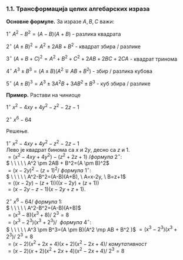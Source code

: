 ### 1.1. **Трансформација целих алгебарских израза**

**Основне формуле.** За изразе $A, B, C$ важи:

$1^{\circ} \ A^2-B^2=(A-B)(A+B)$ - разлика квадрата

$2 ^{\circ} \ (A \pm B)^2=A^2 \pm 2AB + B^2$ - квадрат збира / разлике

$3^{\circ} \ (A+B+C)^2=A^2+B^2+C^2+2AB+2BC+2CA$ - квадрат тринома

$4 ^{\circ} \ A^3 \pm B^3=(A \pm B)(A^2 \mp AB + B^2 )$ - збир / разлика кубова

$5 ^{\circ} \ (A \pm B)^3=A^3 \pm 3A^2B+3AB^2 \pm B^3$ - куб збира / разлике

**Пример.** Растави на чиниоце

$1^{\circ} \ x^2-4xy+4y^2-z^2-2z-1$

$2^{\circ} \ x^6-64$

Решење.

$1^{\circ} \ x^2-4xy+4y^2-z^2-2z-1$<br> 
Лево је квадрат бинома са $x$ и $2y$, десно са $z$ и $1$.
<br>
$=(x^2-4xy+4y^2)-(z^2+2z+1) \ /формула \ 2^{\circ}:$<br>
$ \ \ \ \ \ A^2 \pm 2AB + B^2=(A \pm B)^2$<br>
$=(x-2y)^2-(z+1)^2/ \ формула \ 1^{\circ}:$<br>
$ \ \ \ \ \ A^2-B^2=(A-B)(A+B), \ A=x-2y, \ B=z+1$<br>
$=((x-2y)-(z+1))((x-2y)+(z+1))$<br>
$=(x-2y-z-1)(x-2y+z+1).$

$2^{\circ} \ x^6-64  / \ формула \ 1:$ <br>
$ \  \  \  \  \ A^2-B^2=(A-B)(A+B)$ <br>
$=(x^3-8)(x^3+8)/ \ 2^3=8$ <br>
$=(x^3-2^3)(x^3+2^3)/ \ \ формула \ 4^{\circ}:$ <br>
$  \  \  \  \ \ A^3 \pm B^3=(A \pm B)(A^2 \mp AB + B^2 )$
$=(x^3-2^3)(x^3+2^3)/ \ 2^3=8$ <br>
$=(x-2)(x^2+2x+4)(x+2)(x^2-2x+4)/ \ комутативност$ <br>
$=(x-2)(x+2)(x^2+2x+4)(x^2-2x+4)/ \ 2^3=8$ <br>